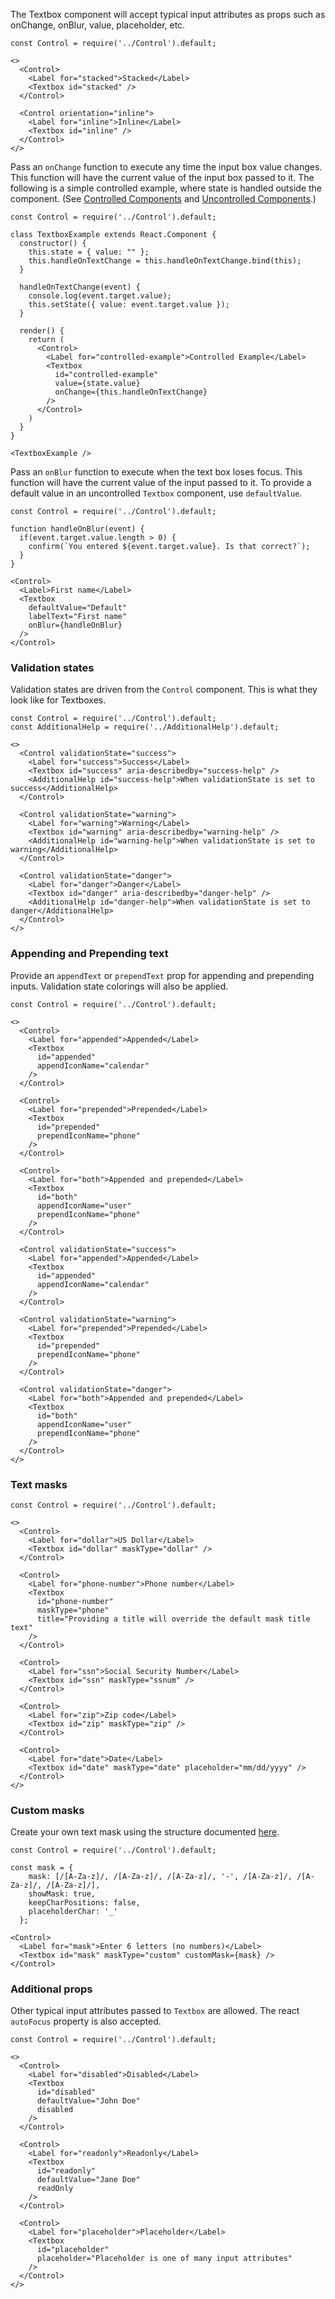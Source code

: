 The Textbox component will accept typical input attributes as props such as onChange, onBlur, value, placeholder, etc.

```
const Control = require('../Control').default;

<>
  <Control>
    <Label for="stacked">Stacked</Label>
    <Textbox id="stacked" />
  </Control>

  <Control orientation="inline">
    <Label for="inline">Inline</Label>
    <Textbox id="inline" />
  </Control>
</>
```

Pass an `onChange` function to execute any time the input box value changes. This function will have the current value of the input box passed to it. The following is a simple controlled example, where state is handled outside the component. (See [Controlled Components](https://facebook.github.io/react/docs/forms.html#controlled-components) and [Uncontrolled Components](https://facebook.github.io/react/docs/uncontrolled-components.html).)

```
const Control = require('../Control').default;

class TextboxExample extends React.Component {
  constructor() {
    this.state = { value: "" };
    this.handleOnTextChange = this.handleOnTextChange.bind(this);
  }

  handleOnTextChange(event) {
    console.log(event.target.value);
    this.setState({ value: event.target.value });
  }

  render() {
    return (
      <Control>
        <Label for="controlled-example">Controlled Example</Label>
        <Textbox
          id="controlled-example"
          value={state.value}
          onChange={this.handleOnTextChange}
        />
      </Control>
    )
  }
}

<TextboxExample />
```

Pass an `onBlur` function to execute when the text box loses focus. This function will have the current value of the input passed to it. To provide a default value in an uncontrolled `Textbox` component, use `defaultValue`.

```
const Control = require('../Control').default;

function handleOnBlur(event) {
  if(event.target.value.length > 0) {
    confirm(`You entered ${event.target.value}. Is that correct?`);
  }
}

<Control>
  <Label>First name</Label>
  <Textbox
    defaultValue="Default"
    labelText="First name"
    onBlur={handleOnBlur}
  />
</Control>
```

### Validation states

Validation states are driven from the `Control` component. This is what they look like for Textboxes.

```
const Control = require('../Control').default;
const AdditionalHelp = require('../AdditionalHelp').default;

<>
  <Control validationState="success">
    <Label for="success">Success</Label>
    <Textbox id="success" aria-describedby="success-help" />
    <AdditionalHelp id="success-help">When validationState is set to success</AdditionalHelp>
  </Control>

  <Control validationState="warning">
    <Label for="warning">Warning</Label>
    <Textbox id="warning" aria-describedby="warning-help" />
    <AdditionalHelp id="warning-help">When validationState is set to warning</AdditionalHelp>
  </Control>

  <Control validationState="danger">
    <Label for="danger">Danger</Label>
    <Textbox id="danger" aria-describedby="danger-help" />
    <AdditionalHelp id="danger-help">When validationState is set to danger</AdditionalHelp>
  </Control>
</>
```

### Appending and Prepending text

Provide an `appendText` or `prependText` prop for appending and prepending inputs. Validation state colorings will also be applied.

```
const Control = require('../Control').default;

<>
  <Control>
    <Label for="appended">Appended</Label>
    <Textbox
      id="appended"
      appendIconName="calendar"
    />
  </Control>

  <Control>
    <Label for="prepended">Prepended</Label>
    <Textbox
      id="prepended"
      prependIconName="phone"
    />
  </Control>

  <Control>
    <Label for="both">Appended and prepended</Label>
    <Textbox
      id="both"
      appendIconName="user"
      prependIconName="phone"
    />
  </Control>

  <Control validationState="success">
    <Label for="appended">Appended</Label>
    <Textbox
      id="appended"
      appendIconName="calendar"
    />
  </Control>

  <Control validationState="warning">
    <Label for="prepended">Prepended</Label>
    <Textbox
      id="prepended"
      prependIconName="phone"
    />
  </Control>

  <Control validationState="danger">
    <Label for="both">Appended and prepended</Label>
    <Textbox
      id="both"
      appendIconName="user"
      prependIconName="phone"
    />
  </Control>
</>
```

### Text masks

```
const Control = require('../Control').default;

<>
  <Control>
    <Label for="dollar">US Dollar</Label>
    <Textbox id="dollar" maskType="dollar" />
  </Control>

  <Control>
    <Label for="phone-number">Phone number</Label>
    <Textbox 
      id="phone-number"
      maskType="phone"
      title="Providing a title will override the default mask title text"
    />
  </Control>

  <Control>
    <Label for="ssn">Social Security Number</Label>
    <Textbox id="ssn" maskType="ssnum" />
  </Control>

  <Control>
    <Label for="zip">Zip code</Label>
    <Textbox id="zip" maskType="zip" />
  </Control>

  <Control>
    <Label for="date">Date</Label>
    <Textbox id="date" maskType="date" placeholder="mm/dd/yyyy" />
  </Control>
</>
```

### Custom masks

Create your own text mask using the structure documented [here](https://github.com/text-mask/text-mask/blob/master/componentDocumentation.md#text-mask-documentation).

```
const Control = require('../Control').default;

const mask = {
    mask: [/[A-Za-z]/, /[A-Za-z]/, /[A-Za-z]/, '-', /[A-Za-z]/, /[A-Za-z]/, /[A-Za-z]/],
    showMask: true,
    keepCharPositions: false,
    placeholderChar: '_'
  };

<Control>
  <Label for="mask">Enter 6 letters (no numbers)</Label>
  <Textbox id="mask" maskType="custom" customMask={mask} />
</Control>
```

### Additional props

Other typical input attributes passed to `Textbox` are allowed. The react `autoFocus` property is also accepted.

```
const Control = require('../Control').default;

<>
  <Control>
    <Label for="disabled">Disabled</Label>
    <Textbox
      id="disabled"
      defaultValue="John Doe"
      disabled
    />
  </Control>

  <Control>
    <Label for="readonly">Readonly</Label>
    <Textbox
      id="readonly"
      defaultValue="Jane Doe"
      readOnly
    />
  </Control>

  <Control>
    <Label for="placeholder">Placeholder</Label>
    <Textbox
      id="placeholder"
      placeholder="Placeholder is one of many input attributes"
    />
  </Control>
</>
```
